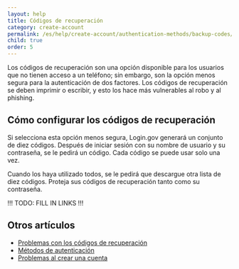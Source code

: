 ```yaml
---
layout: help
title: Códigos de recuperación
category: create-account
permalink: /es/help/create-account/authentication-methods/backup-codes/
child: true
order: 5
---
```


Los códigos de recuperación son una opción disponible para los usuarios que no tienen acceso a un teléfono; sin embargo, son la opción menos segura para la autenticación de dos factores. Los códigos de recuperación se deben imprimir o escribir, y esto los hace más vulnerables al robo y al phishing.

## Cómo configurar los códigos de recuperación

Si selecciona esta opción menos segura, Login.gov generará un conjunto de diez códigos. Después de iniciar sesión con su nombre de usuario y su contraseña, se le pedirá un código. Cada código se puede usar solo una vez.

Cuando los haya utilizado todos, se le pedirá que descargue otra lista de diez códigos. Proteja sus códigos de recuperación tanto como su contraseña.

!!! TODO: FILL IN LINKS !!!

## Otros artículos

* [Problemas con los códigos de recuperación](#)
* [Métodos de autenticación](#)
* [Problemas al crear una cuenta](#)
